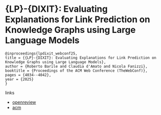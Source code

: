 # {LP}-{DIXIT}: Evaluating Explanations for Link Prediction on Knowledge Graphs using Large Language Models

```
@inproceedings{lpdixit_webconf25,
title = {{LP}-{DIXIT}: Evaluating Explanations for Link Prediction on Knowledge Graphs using Large Language Models},
author = {Roberto Barile and Claudia d'Amato and Nicola Fanizzi},
booktitle = {Proceedings of the ACM Web Conference (TheWebConf)},
pages = {4034--4042},
year = {2025}
}
```

links
- [openreview](https://openreview.net/forum?id=6xhP8YW7pI)
- [acm](https://dl.acm.org/doi/10.1145/3696410.3714667)

